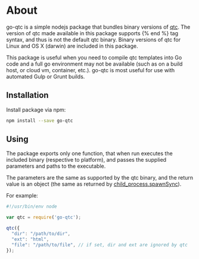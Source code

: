 # About #

go-qtc is a simple nodejs package that bundles binary versions of
[qtc](https://github.com/valyala/quicktemplate). The version of qtc made
available in this package supports {% end %} tag syntax, and thus is not the
default qtc binary. Binary versions of qtc for Linux and OS X (darwin) are
included in this package.

This package is useful when you need to compile qtc templates into Go code and
a full go environment may not be available (such as on a build host, or cloud
vm, container, etc.). go-qtc is most useful for use with automated Gulp or
Grunt builds.

## Installation ##

Install package via npm:

```bash
npm install --save go-qtc
```

## Using ##

The package exports only one function, that when run executes the included
binary (respective to platform), and passes the supplied parameters and paths
to the executable.

The parameters are the same as supported by the qtc binary, and the
return value is an object (the same as returned by
[child\_process.spawnSync](https://nodejs.org/api/child_process.html#child_process_child_process_spawnsync_command_args_options)).

For example:
```javascript
#!/usr/bin/env node

var qtc = require('go-qtc');

qtc({
  "dir": "/path/to/dir",
  "ext": "html",
  "file": "/path/to/file", // if set, dir and ext are ignored by qtc
});
```
